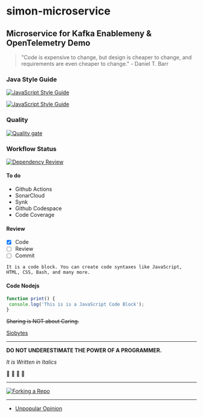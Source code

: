 # simon-microservice

## Microservice for Kafka Enablemeny & OpenTelemetry Demo

> "Code is expensive to change, but design is cheaper to change, and requirements are even cheaper to change." - Daniel T. Barr

### Java Style Guide 

[![JavaScript Style Guide](https://cdn.rawgit.com/standard/standard/master/badge.svg)](https://github.com/standard/standard)

[![JavaScript Style Guide](https://img.shields.io/badge/code_style-standard-brightgreen.svg)](https://standardjs.com)

### Quality

[![Quality gate](https://sonarcloud.io/api/project_badges/quality_gate?project=zx8086_simon-microservice&token=1e1376b0795d947a463dd39062ed2bd3b5031ea2)](https://sonarcloud.io/summary/new_code?id=zx8086_simon-microservice)


### Workflow Status

[![Dependency Review](https://github.com/zx8086/simon-microservice/actions/workflows/dependency-review.yml/badge.svg)](https://github.com/zx8086/simon-microservice/actions/workflows/dependency-review.yml)

#### To do

- Github Actions
- SonarCloud
- Synk
- Github Codespace
- Code Coverage

#### Review

- [X] Code
- [ ] Review
- [ ] Commit

```
It is a code block. You can create code syntaxes like JavaScript, HTML, CSS, Bash, and many more.
```

#### Code Nodejs

```js
function print() {
 console.log('This is is a JavaScript Code Block');
}
```

~~Sharing is NOT about Caring.~~

[Siobytes](http://code.siobytes.com)

---

**DO NOT UNDERESTIMATE THE POWER OF A PROGRAMMER.**

*It is Written in Italics*

:mango: :lemon: :man: :car:

---

[![Forking a Repo](https://res.cloudinary.com/atapas/image/upload/v1654144800/demos/Merge-Conflicts_vtk8on.png)](https://www.youtube.com/watch?v=OulZeVtZhZQ)

---

- [Unpopular Opinion](#unpopular-opinion)


